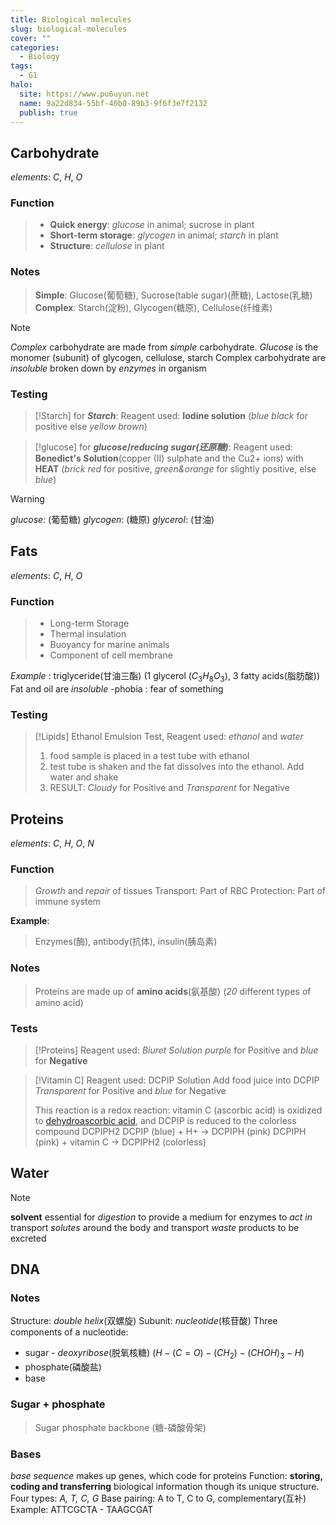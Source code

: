 ```yaml
---
title: Biological molecules
slug: biological-molecules
cover: ""
categories:
  - Biology
tags:
  - G1
halo:
  site: https://www.pu6uyun.net
  name: 9a22d834-55bf-40b0-89b3-9f6f3e7f2132
  publish: true
---
```

## Carbohydrate
*elements*: $C$, $H$, $O$
### Function
> - **Quick energy**: *glucose* in animal; sucrose in plant
> - **Short-term storage**: *glycogen* in animal; *starch* in plant
> - **Structure**: *cellulose* in plant

### Notes
> **Simple**: Glucose(葡萄糖), Sucrose(table sugar)(蔗糖), Lactose(乳糖)
> **Complex**: Starch(淀粉), Glycogen(糖原), Cellulose(纤维素)

> [!Note]
> *Complex* carbohydrate are made from *simple* carbohydrate.
> *Glucose* is the monomer (subunit) of glycogen, cellulose, starch
> Complex carbohydrate are *insoluble*
> broken down by *enzymes* in organism

### Testing

> [!Starch]
> for ***Starch***: Reagent used: **Iodine solution** 
> (*blue black* for positive else *yellow brown*) 

> [!glucose]
> for ***glucose*/*reducing sugar(还原糖)***: Reagent used: **Benedict's Solution**(copper (II) sulphate and the Cu2+ ions)  with **HEAT**
> (*brick red* for positive, *green&orange* for slightly positive, else *blue*) 

> [!warning]
> *glucose*: (葡萄糖)
> *glycogen*: (糖原)
> *glycerol*: (甘油)
## Fats
*elements*: $C$, $H$, $O$
### Function
> - Long-term Storage
> - Thermal insulation
> - Buoyancy for marine animals
> - Component of cell membrane

*Example* : triglyceride(甘油三酯) (1 glycerol ($C_{3}H_{8}O_{3}$), 3 fatty acids(脂肪酸))
Fat and oil are *insoluble*
-phobia : fear of something
### Testing
> [!Lipids]
> Ethanol Emulsion Test, Reagent used: *ethanol* and *water*
> 1. food sample is placed in a test tube with ethanol
> 2. test tube is shaken and the fat dissolves into the ethanol. Add water and shake
> 3. RESULT: *Cloudy* for Positive and *Transparent* for Negative
## Proteins
*elements*: $C$, $H$, $O$, $N$
### Function
> *Growth* and *repair* of tissues
> Transport: Part of RBC
> Protection: Part of immune system

**Example**:
> Enzymes(酶), antibody(抗体), insulin(胰岛素)

### Notes
> Proteins are made up of **amino acids**(氨基酸) (*20* different types of amino acid)

### Tests
> [!Proteins]
> Reagent used: *Biuret Solution* 
> *purple* for Positive and *blue* for **Negative**

> [!Vitamin C]
> Reagent used: DCPIP Solution
> Add food juice into DCPIP
> *Transparent* for Positive and *blue* for Negative
> 
> This reaction is a redox reaction: vitamin C (ascorbic acid) is oxidized to [dehydroascorbic acid](https://en.wikipedia.org/wiki/Dehydroascorbic_acid "Dehydroascorbic acid"), and DCPIP is reduced to the colorless compound DCPIPH2
> DCPIP (blue) + H+ → DCPIPH (pink)
> DCPIPH (pink) + vitamin C → DCPIPH2 (colorless)

## Water

> [!Note]
> **solvent**
> essential for *digestion* to provide a medium for enzymes to *act in*
> transport *solutes* around the body and transport *waste* products to be excreted

## DNA
### Notes
Structure: *double helix*(双螺旋)
Subunit: *nucleotide*(核苷酸)
Three components of a nucleotide:
- sugar - *deoxyribose*(脱氧核糖) ($H−(C=O)−(CH_{2})−(CHOH)_{3}−H$)
- phosphate(磷酸盐)
- base
### Sugar + phosphate
> Sugar phosphate backbone (糖-磷酸骨架)
### Bases
*base sequence* makes up genes, which code for proteins
Function: **storing, coding and transferring** biological information though its unique structure.
Four types: *A, T, C, G*
Base pairing: <span class="greenf">A to T</span>, <span class='redf'>C to G</span>, complementary(互补)
Example: ATTCGCTA - TAAGCGAT